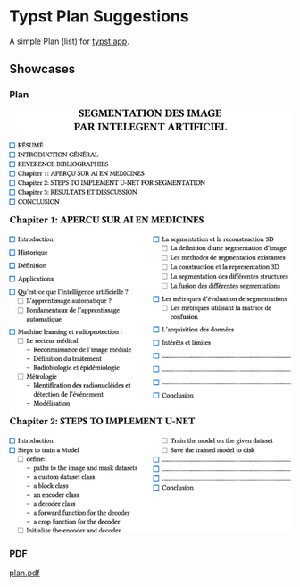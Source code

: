 # Typst Plan Suggestions

A simple Plan (list) for [typst.app](https://typst.app).

## Showcases

### Plan

![Preview](plan.jpg)

### PDF

[plan.pdf](plan.pdf)
